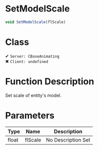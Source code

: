 # SetModelScale
```js	
void SetModelScale(flScale)
```
# Class
✔ `Server: CBaseAnimating`  
✖ `Client: undefined`  

# Function Description
Set scale of entity's model.
# Parameters
Type|Name|Description
--|--|--
float|flScale|No Description Set
